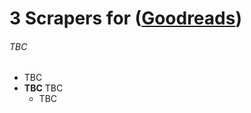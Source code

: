 # 3 Scrapers for ([Goodreads](https://huspolat-uw-dsba.shinyapps.io/Library-test/))
###### TBC
- TBC
- **TBC** TBC
    - TBC
